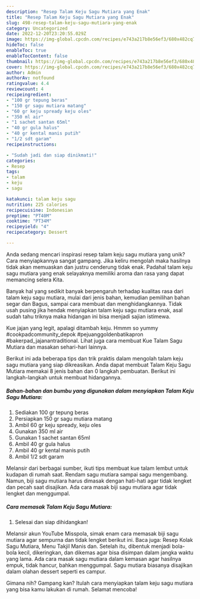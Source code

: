 ```yaml
---
description: "Resep Talam Keju Sagu Mutiara yang Enak"
title: "Resep Talam Keju Sagu Mutiara yang Enak"
slug: 498-resep-talam-keju-sagu-mutiara-yang-enak
category: Uncategorized
date: 2022-12-20T23:20:55.029Z
image: https://img-global.cpcdn.com/recipes/e743a217b8e56ef3/680x482cq70/talam-keju-sagu-mutiara-foto-resep-utama.jpg
hideToc: false
enableToc: true
enableTocContent: false
thumbnail: https://img-global.cpcdn.com/recipes/e743a217b8e56ef3/680x482cq70/talam-keju-sagu-mutiara-foto-resep-utama.jpg
cover: https://img-global.cpcdn.com/recipes/e743a217b8e56ef3/680x482cq70/talam-keju-sagu-mutiara-foto-resep-utama.jpg
author: Admin
authorAv: notfound
ratingvalue: 4.4
reviewcount: 4
recipeingredient:
- "100 gr tepung beras"
- "150 gr sagu mutiara matang"
- "60 gr keju spready keju oles"
- "350 ml air"
- "1 sachet santan 65ml"
- "40 gr gula halus"
- "40 gr kental manis putih"
- "1/2 sdt garam"
recipeinstructions:

- "Sudah jadi dan siap dinikmati!"
categories:
- Resep
tags:
- talam
- keju
- sagu

katakunci: talam keju sagu 
nutrition: 225 calories
recipecuisine: Indonesian
preptime: "PT40M"
cooktime: "PT34M"
recipeyield: "4"
recipecategory: Dessert

---
```





Anda sedang mencari inspirasi resep talam keju sagu mutiara yang unik? Cara menyiapkannya sangat gampang. Jika keliru mengolah maka hasilnya tidak akan memuaskan dan justru cenderung tidak enak. Padahal talam keju sagu mutiara yang enak selayaknya memiliki aroma dan rasa yang dapat memancing selera Kita.





Banyak hal yang sedikit banyak berpengaruh terhadap kualitas rasa dari talam keju sagu mutiara, mulai dari jenis bahan, kemudian pemilihan bahan segar dan Bagus, sampai cara membuat dan menghidangkannya. Tidak usah pusing jika hendak menyiapkan talam keju sagu mutiara enak,      asal sudah tahu triknya maka hidangan ini bisa menjadi sajian istimewa.














Kue jajan yang legit, apalagi ditambah keju. Hmmm so yummy #cookpadcommunity_depok #pejuanggoldenbatikapron #bakerpad_jajanantraditional. Lihat juga cara membuat Kue Talam Sagu Mutiara dan masakan sehari-hari lainnya.






Berikut ini ada beberapa tips dan trik praktis dalam mengolah talam keju sagu mutiara yang siap dikreasikan. Anda dapat membuat Talam Keju Sagu Mutiara memakai 8 jenis bahan dan 0 langkah pembuatan. Berikut ini langkah-langkah untuk membuat hidangannya.

<!--inarticleads1-->

##### Bahan-bahan dan bumbu yang digunakan dalam menyiapkan Talam Keju Sagu Mutiara:

1. Sediakan 100 gr tepung beras
1. Persiapkan 150 gr sagu mutiara matang
1. Ambil 60 gr keju spready, keju oles
1. Gunakan 350 ml air
1. Gunakan 1 sachet santan 65ml
1. Ambil 40 gr gula halus
1. Ambil 40 gr kental manis putih
1. Ambil 1/2 sdt garam


Melansir dari berbagai sumber, ikuti tips membuat kue talam lembut untuk kudapan di rumah saat. Rendam sagu mutiara sampai sagu mengembang. Namun, biji sagu mutiara harus dimasak dengan hati-hati agar tidak lengket dan pecah saat disajikan. Ada cara masak biji sagu mutiara agar tidak lengket dan menggumpal. 

<!--inarticleads2-->

##### Cara memasak Talam Keju Sagu Mutiara:


1. Selesai dan siap dihidangkan!

Melansir akun YouTube Misspola, simak enam cara memasak biji sagu mutiara agar sempurna dan tidak lengket berikut ini. Baca juga: Resep Kolak Sagu Mutiara, Menu Takjil Manis dan. Setelah itu, dibentuk menjadi bola-bola kecil, dikeringkan, dan dikemas agar bisa disimpan dalam jangka waktu yang lama. Ada cara masak sagu mutiara dalam kemasan agar hasilnya empuk, tidak hancur, bahkan menggumpal. Sagu mutiara biasanya disajikan dalam olahan dessert seperti es campur. 

Gimana nih? Gampang kan? Itulah cara menyiapkan talam keju sagu mutiara yang bisa kamu lakukan di rumah. Selamat mencoba!
